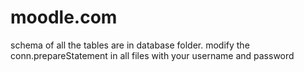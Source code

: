 # moodle.com

schema of all the tables are in database folder.
modify the conn.prepareStatement in all files with your username and password
